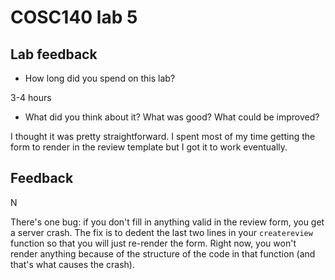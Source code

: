 # COSC140 lab 5

## Lab feedback

 * How long did you spend on this lab?

3-4 hours

 * What did you think about it?  What was good?  What could be improved?

I thought it was pretty straightforward. I spent most of my time getting the form to render in the review template but I got it to work eventually. 

## Feedback

N

There's one bug: if you don't fill in anything valid in the review form, you get a server crash.  The fix is to dedent the last two lines in your `createreview` function so that you will just re-render the form.  Right now, you won't render anything because of the structure of the code in that function (and that's what causes the crash).

